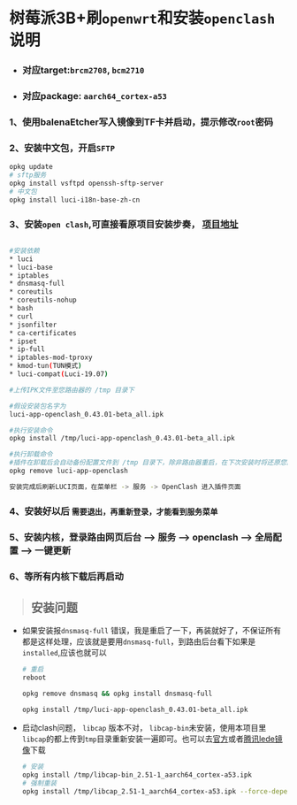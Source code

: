 # 树莓派3B+刷`openwrt`和安装`openclash`说明

* ### 对应target:`brcm2708`, `bcm2710`
* ### 对应package: `aarch64_cortex-a53`

### 1、使用balenaEtcher写入镜像到TF卡并启动，提示修改`root`密码

### 2、安装中文包，开启`SFTP`
```bash
opkg update
# sftp服务
opkg install vsftpd openssh-sftp-server
# 中文包
opkg install luci-i18n-base-zh-cn
```
### 3、安装`open clash`,可直接看原项目安装步奏， [项目地址](https://github.com/vernesong/OpenClash)
```bash

#安装依赖
* luci
* luci-base
* iptables
* dnsmasq-full
* coreutils
* coreutils-nohup
* bash
* curl
* jsonfilter
* ca-certificates
* ipset
* ip-full
* iptables-mod-tproxy
* kmod-tun(TUN模式)
* luci-compat(Luci-19.07)

#上传IPK文件至您路由器的 /tmp 目录下

#假设安装包名字为
luci-app-openclash_0.43.01-beta_all.ipk

#执行安装命令
opkg install /tmp/luci-app-openclash_0.43.01-beta_all.ipk

#执行卸载命令
#插件在卸载后会自动备份配置文件到 /tmp 目录下，除非路由器重启，在下次安装时将还原您的配置文件
opkg remove luci-app-openclash

安装完成后刷新LUCI页面，在菜单栏 -> 服务 -> OpenClash 进入插件页面

```
### 4、安装好以后 `需要退出，再重新登录，才能看到服务菜单`
### 5、安装内核，登录路由网页后台 --> 服务 --> openclash --> 全局配置 --> 一键更新
### 6、等所有内核下载后再启动


> ## 安装问题
* 如果安装报`dnsmasq-full` 错误，我是重启了一下，再装就好了，不保证所有都是这样处理，应该就是要用`dnsmasq-full`，到路由后台看下如果是`installed`,应该也就可以
  ```bash
  # 重启
  reboot

  opkg remove dnsmasq && opkg install dnsmasq-full

  opkg install /tmp/luci-app-openclash_0.43.01-beta_all.ipk
  ```

* 启动clash问题， `libcap` 版本不对， `libcap-bin`未安装，使用本项目里`libcap`的都上传到`tmp`目录重新安装一遍即可。也可以去[官方](https://downloads.openwrt.org/snapshots/packages/aarch64_cortex-a53/base/)或者[腾讯lede镜像](https://mirrors.cloud.tencent.com/lede/snapshots/packages/aarch64_cortex-a53/base/)下载
  ```bash
  # 安装
  opkg install /tmp/libcap-bin_2.51-1_aarch64_cortex-a53.ipk
  # 强制重装
  opkg install /tmp/libcap_2.51-1_aarch64_cortex-a53.ipk --force-depends --force-overwrite
  ```
